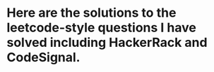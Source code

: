 # Here are the solutions to the leetcode-style questions I have solved including HackerRack and CodeSignal.
